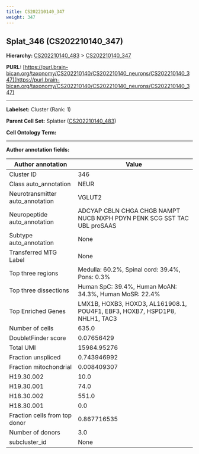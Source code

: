 ```yaml
---
title: CS202210140_347
weight: 347
---
```

## Splat_346 (CS202210140_347)
<b>Hierarchy: </b>
[CS202210140_483](../CS202210140_483) >
[CS202210140_347](../CS202210140_347)

**PURL:** [https://purl.brain-bican.org/taxonomy/CS202210140/CS202210140_neurons/CS202210140_347](https://purl.brain-bican.org/taxonomy/CS202210140/CS202210140_neurons/CS202210140_347)

---


**Labelset:** Cluster (Rank: 1)

**Parent Cell Set:** Splatter ([CS202210140_483](../CS202210140_483))



**Cell Ontology Term:** 

[MARKER GENES.]: #


---

[TRANSFERRED ANNOTATIONS.]: #


[AUTHOR ANNOTATION FIELDS.]: #


**Author annotation fields:**

| Author annotation | Value |
|-------------------|-------|
|Cluster ID|346|
|Class auto_annotation|NEUR|
|Neurotransmitter auto_annotation|VGLUT2|
|Neuropeptide auto_annotation|ADCYAP CBLN CHGA CHGB NAMPT NUCB NXPH PDYN PENK SCG SST TAC UBL proSAAS|
|Subtype auto_annotation|None|
|Transferred MTG Label|None|
|Top three regions|Medulla: 60.2%, Spinal cord: 39.4%, Pons: 0.3%|
|Top three dissections|Human SpC: 39.4%, Human MoAN: 34.3%, Human MoSR: 22.4%|
|Top Enriched Genes|LMX1B, HOXB3, HOXD3, AL161908.1, POU4F1, EBF3, HOXB7, HSPD1P8, NHLH1, TAC3|
|Number of cells|635.0|
|DoubletFinder score|0.07656429|
|Total UMI|15984.95276|
|Fraction unspliced|0.743946992|
|Fraction mitochondrial|0.008409307|
|H19.30.002|10.0|
|H19.30.001|74.0|
|H18.30.002|551.0|
|H18.30.001|0.0|
|Fraction cells from top donor|0.867716535|
|Number of donors|3.0|
|subcluster_id|None|
